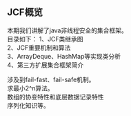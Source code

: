 ## JCF概览

本期我们讲解了java非线程安全的集合框架。<br>
目录如下：
1、JCF类继承图<br>
2、JCF重要机制和算法<br>
3、ArrayDeque、HashMap等实现类分析<br>
4、第三方扩展集合框架简介<br>

涉及到fail-fast、fail-safe机制。<br>
求最小2^n算法。<br>
数组的协变特性和底层数据记录特性<br>
序列化知识等。<br>


